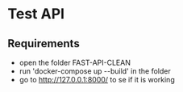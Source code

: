 # Test API
## Requirements
- open the folder FAST-API-CLEAN
- run 'docker-compose up --build' in the folder
- go to http://127.0.0.1:8000/ to se if it is working